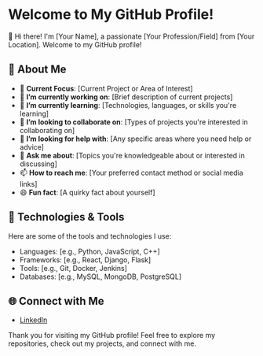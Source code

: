 # Welcome to My GitHub Profile!

👋 Hi there! I'm [Your Name], a passionate [Your Profession/Field] from [Your Location]. Welcome to my GitHub profile!

## 🚀 About Me

- 🌟 **Current Focus**: [Current Project or Area of Interest]
- 🔭 **I’m currently working on**: [Brief description of current projects]
- 🌱 **I’m currently learning**: [Technologies, languages, or skills you're learning]
- 👯 **I’m looking to collaborate on**: [Types of projects you're interested in collaborating on]
- 🤔 **I’m looking for help with**: [Any specific areas where you need help or advice]
- 💬 **Ask me about**: [Topics you're knowledgeable about or interested in discussing]
- 📫 **How to reach me**: [Your preferred contact method or social media links]
- 😄 **Fun fact**: [A quirky fact about yourself]

## 🔧 Technologies & Tools

Here are some of the tools and technologies I use:

- Languages: [e.g., Python, JavaScript, C++]
- Frameworks: [e.g., React, Django, Flask]
- Tools: [e.g., Git, Docker, Jenkins]
- Databases: [e.g., MySQL, MongoDB, PostgreSQL]

## 🌐 Connect with Me

- [LinkedIn](https://www.linkedin.com/in/yourprofile)

Thank you for visiting my GitHub profile! Feel free to explore my repositories, check out my projects, and connect with me.
